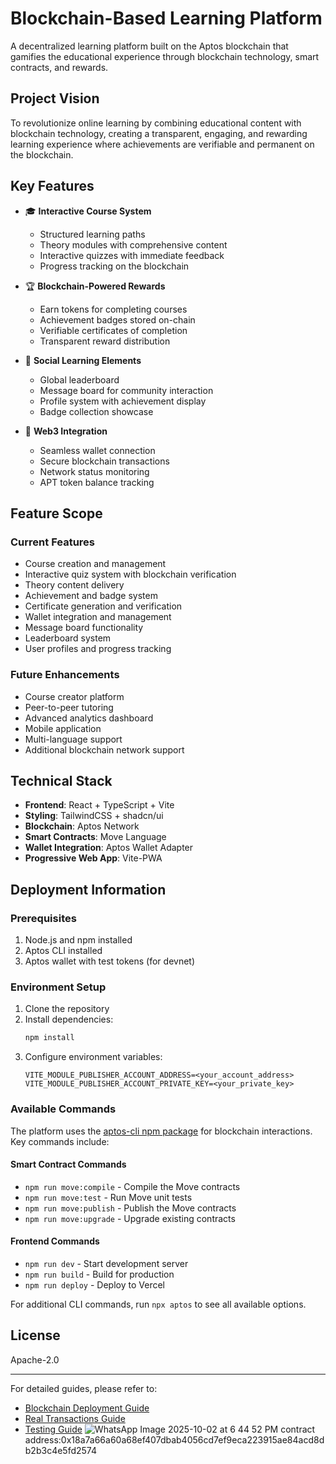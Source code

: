 # Blockchain-Based Learning Platform

A decentralized learning platform built on the Aptos blockchain that gamifies the educational experience through blockchain technology, smart contracts, and rewards.

## Project Vision

To revolutionize online learning by combining educational content with blockchain technology, creating a transparent, engaging, and rewarding learning experience where achievements are verifiable and permanent on the blockchain.

## Key Features

- 🎓 **Interactive Course System**
  - Structured learning paths
  - Theory modules with comprehensive content
  - Interactive quizzes with immediate feedback
  - Progress tracking on the blockchain

- 🏆 **Blockchain-Powered Rewards**
  - Earn tokens for completing courses
  - Achievement badges stored on-chain
  - Verifiable certificates of completion
  - Transparent reward distribution

- 👥 **Social Learning Elements**
  - Global leaderboard
  - Message board for community interaction
  - Profile system with achievement display
  - Badge collection showcase

- 🔐 **Web3 Integration**
  - Seamless wallet connection
  - Secure blockchain transactions
  - Network status monitoring
  - APT token balance tracking

## Feature Scope

### Current Features
- Course creation and management
- Interactive quiz system with blockchain verification
- Theory content delivery
- Achievement and badge system
- Certificate generation and verification
- Wallet integration and management
- Message board functionality
- Leaderboard system
- User profiles and progress tracking

### Future Enhancements
- Course creator platform
- Peer-to-peer tutoring
- Advanced analytics dashboard
- Mobile application
- Multi-language support
- Additional blockchain network support

## Technical Stack

- **Frontend**: React + TypeScript + Vite
- **Styling**: TailwindCSS + shadcn/ui
- **Blockchain**: Aptos Network
- **Smart Contracts**: Move Language
- **Wallet Integration**: Aptos Wallet Adapter
- **Progressive Web App**: Vite-PWA

## Deployment Information

### Prerequisites
1. Node.js and npm installed
2. Aptos CLI installed
3. Aptos wallet with test tokens (for devnet)

### Environment Setup
1. Clone the repository
2. Install dependencies:
   ```bash
   npm install
   ```
3. Configure environment variables:
   ```env
   VITE_MODULE_PUBLISHER_ACCOUNT_ADDRESS=<your_account_address>
   VITE_MODULE_PUBLISHER_ACCOUNT_PRIVATE_KEY=<your_private_key>
   ```

### Available Commands

The platform uses the [aptos-cli npm package](https://github.com/aptos-labs/aptos-cli) for blockchain interactions. Key commands include:

#### Smart Contract Commands
- `npm run move:compile` - Compile the Move contracts
- `npm run move:test` - Run Move unit tests
- `npm run move:publish` - Publish the Move contracts
- `npm run move:upgrade` - Upgrade existing contracts

#### Frontend Commands
- `npm run dev` - Start development server
- `npm run build` - Build for production
- `npm run deploy` - Deploy to Vercel

For additional CLI commands, run `npx aptos` to see all available options.

## License

Apache-2.0

---

For detailed guides, please refer to:
- [Blockchain Deployment Guide](BLOCKCHAIN_DEPLOYMENT.md)
- [Real Transactions Guide](REAL_TRANSACTIONS.md)
- [Testing Guide](TESTING_GUIDE.md)
![WhatsApp Image 2025-10-02 at 6 44 52 PM](https://github.com/user-attachments/assets/26471995-88f8-49ae-bd7c-c0f99fbcdd5a)
contract address:0x18a7a66a60a68ef407dbab4056cd7ef9eca223915ae84acd8db2b3c4e5fd2574
